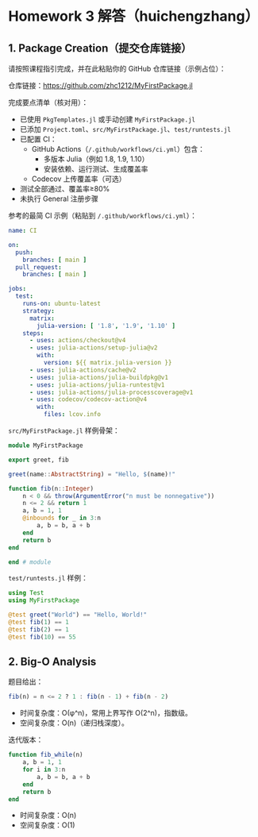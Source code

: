 # Homework 3 解答（huichengzhang）

## 1. Package Creation（提交仓库链接）

请按照课程指引完成，并在此粘贴你的 GitHub 仓库链接（示例占位）：

仓库链接：https://github.com/zhc1212/MyFirstPackage.jl

完成要点清单（核对用）：
- 已使用 `PkgTemplates.jl` 或手动创建 `MyFirstPackage.jl`
- 已添加 `Project.toml`、`src/MyFirstPackage.jl`、`test/runtests.jl`
- 已配置 CI：
  - GitHub Actions（`/.github/workflows/ci.yml`）包含：
    - 多版本 Julia（例如 1.8, 1.9, 1.10）
    - 安装依赖、运行测试、生成覆盖率
  - Codecov 上传覆盖率（可选）
- 测试全部通过、覆盖率≥80%
- 未执行 General 注册步骤

参考的最简 CI 示例（粘贴到 `/.github/workflows/ci.yml`）：

```yaml
name: CI

on:
  push:
    branches: [ main ]
  pull_request:
    branches: [ main ]

jobs:
  test:
    runs-on: ubuntu-latest
    strategy:
      matrix:
        julia-version: [ '1.8', '1.9', '1.10' ]
    steps:
      - uses: actions/checkout@v4
      - uses: julia-actions/setup-julia@v2
        with:
          version: ${{ matrix.julia-version }}
      - uses: julia-actions/cache@v2
      - uses: julia-actions/julia-buildpkg@v1
      - uses: julia-actions/julia-runtest@v1
      - uses: julia-actions/julia-processcoverage@v1
      - uses: codecov/codecov-action@v4
        with:
          files: lcov.info
```

`src/MyFirstPackage.jl` 样例骨架：

```julia
module MyFirstPackage

export greet, fib

greet(name::AbstractString) = "Hello, $(name)!"

function fib(n::Integer)
    n < 0 && throw(ArgumentError("n must be nonnegative"))
    n <= 2 && return 1
    a, b = 1, 1
    @inbounds for _ in 3:n
        a, b = b, a + b
    end
    return b
end

end # module
```

`test/runtests.jl` 样例：

```julia
using Test
using MyFirstPackage

@test greet("World") == "Hello, World!"
@test fib(1) == 1
@test fib(2) == 1
@test fib(10) == 55
```

## 2. Big-O Analysis

题目给出：

```julia
fib(n) = n <= 2 ? 1 : fib(n - 1) + fib(n - 2)
```

- 时间复杂度：O(φ^n)，常用上界写作 O(2^n)，指数级。
- 空间复杂度：O(n)（递归栈深度）。

迭代版本：

```julia
function fib_while(n)
    a, b = 1, 1
    for i in 3:n
        a, b = b, a + b
    end
    return b
end
```

- 时间复杂度：O(n)
- 空间复杂度：O(1)


